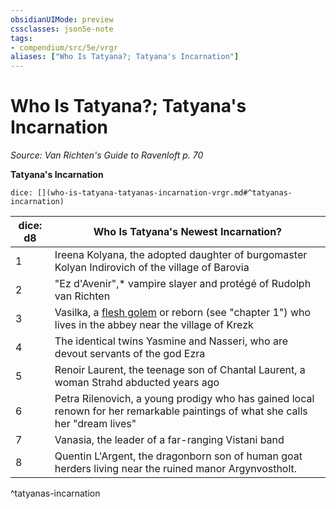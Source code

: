 ```yaml
---
obsidianUIMode: preview
cssclasses: json5e-note
tags:
- compendium/src/5e/vrgr
aliases: ["Who Is Tatyana?; Tatyana's Incarnation"]
---
```

# Who Is Tatyana?; Tatyana's Incarnation
*Source: Van Richten's Guide to Ravenloft p. 70* 

**Tatyana's Incarnation**

`dice: [](who-is-tatyana-tatyanas-incarnation-vrgr.md#^tatyanas-incarnation)`

| dice: d8 | Who Is Tatyana's Newest Incarnation? |
|----------|--------------------------------------|
| 1 | Ireena Kolyana, the adopted daughter of burgomaster Kolyan Indirovich of the village of Barovia |
| 2 | "Ez d'Avenir",* vampire slayer and protégé of Rudolph van Richten |
| 3 | Vasilka, a [flesh golem](/2-Mechanics/CLI/bestiary/construct/flesh-golem.md) or reborn (see "chapter 1") who lives in the abbey near the village of Krezk |
| 4 | The identical twins Yasmine and Nasseri, who are devout servants of the god Ezra |
| 5 | Renoir Laurent, the teenage son of Chantal Laurent, a woman Strahd abducted years ago |
| 6 | Petra Rilenovich, a young prodigy who has gained local renown for her remarkable paintings of what she calls her "dream lives" |
| 7 | Vanasia, the leader of a far-ranging Vistani band |
| 8 | Quentin L'Argent, the dragonborn son of human goat herders living near the ruined manor Argynvostholt. |
^tatyanas-incarnation